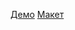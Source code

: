 [Демо](https://aleksei8989.github.io/html-css-project-1/)
[Макет](https://www.figma.com/file/5D9pDuLtS042hzaoN69Kd7/Free--Landing--Page-Template?node-id=254%3A515)